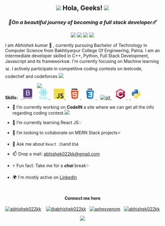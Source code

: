 <h2 align="center"><img src="https://media.giphy.com/media/hvRJCLFzcasrR4ia7z/giphy.gif" width="50"> Hola, Geeks! <img src="https://i.pinimg.com/originals/8a/a4/59/8aa4595fb24b6ed585dddac4622b2445.gif" width="80"></h2>

<h3 align="center"><i><b> 🌈On a beautiful journey of becoming a full stack developer☄️</b></i></h3>
<p align="center">
<a href="https://www.linkedin.com/in/abhishek0810/"><img src="https://img.shields.io/badge/-Abhishek-blue?style=flat-square&logo=Linkedin&logoColor=white&link=https://www.linkedin.com/in/abhishek0810/"></a>
<a href="https://github.com/abhishekkumar08"><img src="https://img.shields.io/github/followers/abhishekkumar08?label=follow&style=social"></a>
<img src="https://gpvc.arturio.dev/abhishekkumar08">
<a href="https://github.com/abhishekkumar08"><img src="https://img.shields.io/badge/Made%20With%20❤️%20By-Abhishek-orange"></a>
</p>

I am *Abhishek kumar* 👾 , currently pursuing Bachelor of Technology in Computer Science from Bakhtiyarpur College Of Engineering, Patna.  I am an intermediate developer skilled in C++, Python, Full Stack Development, Javascript and its frameworks❄️. I'm currently focusing on Machine learning📊. I actively participate in competitive coding contests on leetcode, codechef and codeforces <img src="https://www.georgiancollege.ca/wp-content/uploads/lightbulb.gif" width="30">


<img align='right' src="https://user-images.githubusercontent.com/59651136/113977552-6133d000-9860-11eb-8e0e-dd697f931273.gif" width="400">

<br>
 <b>Skills: </b>&nbsp;&nbsp;<a href="https://getbootstrap.com" target="_blank"> <img src="https://raw.githubusercontent.com/devicons/devicon/master/icons/bootstrap/bootstrap-plain-wordmark.svg" alt="bootstrap" width="35" height="35"/></a> &nbsp;&nbsp;  <a href="https://reactjs.org/" target="_blank"> <img src="https://raw.githubusercontent.com/devicons/devicon/master/icons/react/react-original-wordmark.svg" alt="react" width="35" height="35"/> </a>&nbsp;&nbsp;
 <a href="https://developer.mozilla.org/en-US/docs/Web/JavaScript" target="_blank"> <img src="https://raw.githubusercontent.com/devicons/devicon/master/icons/javascript/javascript-original.svg" alt="javascript" width="35" height="35"/> </a> &nbsp;&nbsp; <a href="https://www.w3.org/html/" target="_blank"> <img src="https://raw.githubusercontent.com/devicons/devicon/master/icons/html5/html5-original-wordmark.svg" alt="html5" width="35" height="35"/> </a>&nbsp;&nbsp; <a href="https://www.w3schools.com/css/" target="_blank"> <img src="https://raw.githubusercontent.com/devicons/devicon/master/icons/css3/css3-original-wordmark.svg" alt="css3" width="35" height="35"/> </a>&nbsp;&nbsp; <a href="https://git-scm.com/" target="_blank"> <img src="https://www.vectorlogo.zone/logos/git-scm/git-scm-icon.svg" alt="git" width="35" height="35"/> </a> &nbsp;&nbsp;  <a href="https://www.w3schools.com/cpp/" target="_blank"> <img src="https://raw.githubusercontent.com/devicons/devicon/master/icons/cplusplus/cplusplus-original.svg" alt="cplusplus" width="35" height="35"/> </a>&nbsp;&nbsp;<a href="https://www.python.org" target="_blank"> <img src="https://raw.githubusercontent.com/devicons/devicon/master/icons/python/python-original.svg" alt="python" width="35" height="35"/> </a>

- 🔭 I’m currently working on **CodeIN** a site where we can get all the info regarding coding contest.<img src="https://ayfaatechnology.com/wp-content/themes/ayfaa-theme/ayfaa/images/home.gif" width="50">
 
- 🌱 I’m currently learning React JS💡
- 👯 I’m looking to collaborate on MERN Stack projects⭐️ 
- 💬 Ask me about ```React JS```and ```DSA```
- 📫 Drop a mail: [abhishek022kk@gmail.com](abhishek022kk@gmail.com)
- ⚡ Fun fact: Take me for a ***chai*** break✨ 
- 🌍 I'm mostly active on [LinkedIn](https://www.linkedin.com/in/abhishek0810/)

<br>
<p align="center">
<b>Connect me here</b><br><br>
<a href="https://www.codechef.com/users/abhishek022kk" target="blank"><img align="center" src="https://cdn.jsdelivr.net/npm/simple-icons@3.1.0/icons/codechef.svg" alt="abhishek022kk" height="41" width="51" /></a>  &nbsp;&nbsp;
<a href="https://www.hackerrank.com/@abhishek022kk" target="blank"><img align="center" src="https://cdn.jsdelivr.net/npm/simple-icons@3.0.1/icons/hackerrank.svg" alt="@abhishek022kk" height="41" width="51" /></a>&nbsp;&nbsp;
<a href="https://codeforces.com/profile/ashesvenom" target="blank"><img align="center" src="https://cdn.jsdelivr.net/npm/simple-icons@3.0.1/icons/codeforces.svg" alt="ashesvenom" height="41" width="51" /></a>&nbsp;&nbsp;
<a href="https://www.leetcode.com/abhishek022kk" target="blank"><img align="center" src="https://cdn.jsdelivr.net/npm/simple-icons@3.0.1/icons/leetcode.svg" alt="abhishek022kk" height="41" width="51" /></a>
</p>  

<p align="center">
<img src="https://activity-graph.herokuapp.com/graph?username=abhishekkumar08">  
</p>
